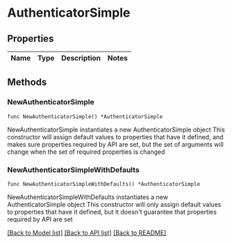 # AuthenticatorSimple

## Properties

Name | Type | Description | Notes
------------ | ------------- | ------------- | -------------

## Methods

### NewAuthenticatorSimple

`func NewAuthenticatorSimple() *AuthenticatorSimple`

NewAuthenticatorSimple instantiates a new AuthenticatorSimple object
This constructor will assign default values to properties that have it defined,
and makes sure properties required by API are set, but the set of arguments
will change when the set of required properties is changed

### NewAuthenticatorSimpleWithDefaults

`func NewAuthenticatorSimpleWithDefaults() *AuthenticatorSimple`

NewAuthenticatorSimpleWithDefaults instantiates a new AuthenticatorSimple object
This constructor will only assign default values to properties that have it defined,
but it doesn't guarantee that properties required by API are set


[[Back to Model list]](../README.md#documentation-for-models) [[Back to API list]](../README.md#documentation-for-api-endpoints) [[Back to README]](../README.md)


